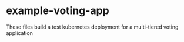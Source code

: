 # example-voting-app
These files build a test kubernetes deployment for a multi-tiered voting application
